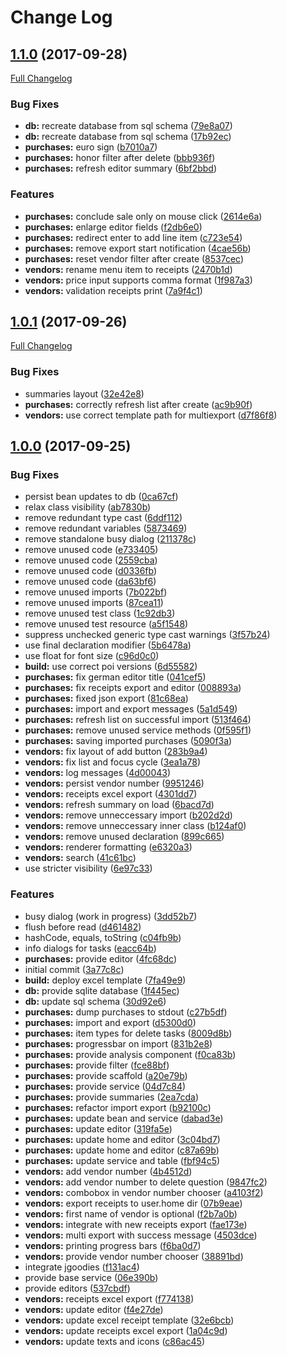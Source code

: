 # Change Log

<a nam="1.1.0"></a>
## [1.1.0](https://github.com/TheDonDope/kindergarten/releases/tag/v1.1.0) (2017-09-28)

[Full Changelog](https://github.com/TheDonDope/kindergarten/compare/v1.0.1...v1.1.0)


### Bug Fixes

* **db:** recreate database from sql schema ([79e8a07](https://github.com/TheDonDope/kindergarten/commit/79e8a07))
* **db:** recreate database from sql schema ([17b92ec](https://github.com/TheDonDope/kindergarten/commit/17b92ec))
* **purchases:** euro sign ([b7010a7](https://github.com/TheDonDope/kindergarten/commit/b7010a7))
* **purchases:** honor filter after delete ([bbb936f](https://github.com/TheDonDope/kindergarten/commit/bbb936f))
* **purchases:** refresh editor summary ([6bf2bbd](https://github.com/TheDonDope/kindergarten/commit/6bf2bbd))


### Features

* **purchases:** conclude sale only on mouse click ([2614e6a](https://github.com/TheDonDope/kindergarten/commit/2614e6a))
* **purchases:** enlarge editor fields ([f2db6e0](https://github.com/TheDonDope/kindergarten/commit/f2db6e0))
* **purchases:** redirect enter to add line item ([c723e54](https://github.com/TheDonDope/kindergarten/commit/c723e54))
* **purchases:** remove export start notification ([4cae56b](https://github.com/TheDonDope/kindergarten/commit/4cae56b))
* **purchases:** reset vendor filter after create ([8537cec](https://github.com/TheDonDope/kindergarten/commit/8537cec))
* **vendors:** rename menu item to receipts ([2470b1d](https://github.com/TheDonDope/kindergarten/commit/2470b1d))
* **vendors:** price input supports comma format ([1f987a3](https://github.com/TheDonDope/kindergarten/commit/1f987a3))
* **vendors:** validation receipts print ([7a9f4c1](https://github.com/TheDonDope/kindergarten/commit/7a9f4c1))


<a name="1.0.1"></a>
## [1.0.1](https://github.com/TheDonDope/kindergarten/releases/tag/v1.0.1) (2017-09-26)

[Full Changelog](https://github.com/TheDonDope/kindergarten/compare/v1.0.0...v1.0.1)


### Bug Fixes

* summaries layout ([32e42e8](https://github.com/TheDonDope/kindergarten/commit/32e42e8))
* **purchases:** correctly refresh list after create ([ac9b90f](https://github.com/TheDonDope/kindergarten/commit/ac9b90f))
* **vendors:** use correct template path for multiexport ([d7f86f8](https://github.com/TheDonDope/kindergarten/commit/d7f86f8))



<a name="1.0.0"></a>
## [1.0.0](https://github.com/TheDonDope/kindergarten/releases/tag/v1.0.0) (2017-09-25)


### Bug Fixes

* persist bean updates to db ([0ca67cf](https://github.com/TheDonDope/kindergarten/commit/0ca67cf))
* relax class visibility ([ab7830b](https://github.com/TheDonDope/kindergarten/commit/ab7830b))
* remove redundant type cast ([6ddf112](https://github.com/TheDonDope/kindergarten/commit/6ddf112))
* remove redundant variables ([5873469](https://github.com/TheDonDope/kindergarten/commit/5873469))
* remove standalone busy dialog ([211378c](https://github.com/TheDonDope/kindergarten/commit/211378c))
* remove unused code ([e733405](https://github.com/TheDonDope/kindergarten/commit/e733405))
* remove unused code ([2559cba](https://github.com/TheDonDope/kindergarten/commit/2559cba))
* remove unused code ([d0336fb](https://github.com/TheDonDope/kindergarten/commit/d0336fb))
* remove unused code ([da63bf6](https://github.com/TheDonDope/kindergarten/commit/da63bf6))
* remove unused imports ([7b022bf](https://github.com/TheDonDope/kindergarten/commit/7b022bf))
* remove unused imports ([87cea11](https://github.com/TheDonDope/kindergarten/commit/87cea11))
* remove unused test class ([1c92db3](https://github.com/TheDonDope/kindergarten/commit/1c92db3))
* remove unused test resource ([a5f1548](https://github.com/TheDonDope/kindergarten/commit/a5f1548))
* suppress unchecked generic type cast warnings ([3f57b24](https://github.com/TheDonDope/kindergarten/commit/3f57b24))
* use final declaration modifier ([5b6478a](https://github.com/TheDonDope/kindergarten/commit/5b6478a))
* use float for font size ([c96d0c0](https://github.com/TheDonDope/kindergarten/commit/c96d0c0))
* **build:** use correct poi versions ([6d55582](https://github.com/TheDonDope/kindergarten/commit/6d55582))
* **purchases:** fix german editor title ([041cef5](https://github.com/TheDonDope/kindergarten/commit/041cef5))
* **purchases:** fix receipts export and editor ([008893a](https://github.com/TheDonDope/kindergarten/commit/008893a))
* **purchases:** fixed json export ([81c68ea](https://github.com/TheDonDope/kindergarten/commit/81c68ea))
* **purchases:** import and export messages ([5a1d549](https://github.com/TheDonDope/kindergarten/commit/5a1d549))
* **purchases:** refresh list on successful import ([513f464](https://github.com/TheDonDope/kindergarten/commit/513f464))
* **purchases:** remove unused service methods ([0f595f1](https://github.com/TheDonDope/kindergarten/commit/0f595f1))
* **purchases:** saving imported purchases ([5090f3a](https://github.com/TheDonDope/kindergarten/commit/5090f3a))
* **vendors:** fix layout of add button ([283b9a4](https://github.com/TheDonDope/kindergarten/commit/283b9a4))
* **vendors:** fix list and focus cycle ([3ea1a78](https://github.com/TheDonDope/kindergarten/commit/3ea1a78))
* **vendors:** log messages ([4d00043](https://github.com/TheDonDope/kindergarten/commit/4d00043))
* **vendors:** persist vendor number ([9951246](https://github.com/TheDonDope/kindergarten/commit/9951246))
* **vendors:** receipts excel export ([4301dd7](https://github.com/TheDonDope/kindergarten/commit/4301dd7))
* **vendors:** refresh summary on load ([6bacd7d](https://github.com/TheDonDope/kindergarten/commit/6bacd7d))
* **vendors:** remove unneccessary import ([b202d2d](https://github.com/TheDonDope/kindergarten/commit/b202d2d))
* **vendors:** remove unneccessary inner class ([b124af0](https://github.com/TheDonDope/kindergarten/commit/b124af0))
* **vendors:** remove unused declaration ([899c665](https://github.com/TheDonDope/kindergarten/commit/899c665))
* **vendors:** renderer formatting ([e6320a3](https://github.com/TheDonDope/kindergarten/commit/e6320a3))
* **vendors:** search ([41c61bc](https://github.com/TheDonDope/kindergarten/commit/41c61bc))
* use stricter visibility ([6e97c33](https://github.com/TheDonDope/kindergarten/commit/6e97c33))


### Features

* busy dialog (work in progress) ([3dd52b7](https://github.com/TheDonDope/kindergarten/commit/3dd52b7))
* flush before read ([d461482](https://github.com/TheDonDope/kindergarten/commit/d461482))
* hashCode, equals, toString ([c04fb9b](https://github.com/TheDonDope/kindergarten/commit/c04fb9b))
* info dialogs for tasks ([eacc64b](https://github.com/TheDonDope/kindergarten/commit/eacc64b))
* **purchases:** provide editor ([4fc68dc](https://github.com/TheDonDope/kindergarten/commit/4fc68dc))
* initial commit ([3a77c8c](https://github.com/TheDonDope/kindergarten/commit/3a77c8c))
* **build:** deploy excel template ([7fa49e9](https://github.com/TheDonDope/kindergarten/commit/7fa49e9))
* **db:** provide sqlite database ([1f445ec](https://github.com/TheDonDope/kindergarten/commit/1f445ec))
* **db:** update sql schema ([30d92e6](https://github.com/TheDonDope/kindergarten/commit/30d92e6))
* **purchases:** dump purchases to stdout ([c27b5df](https://github.com/TheDonDope/kindergarten/commit/c27b5df))
* **purchases:** import and export ([d5300d0](https://github.com/TheDonDope/kindergarten/commit/d5300d0))
* **purchases:** item types for delete tasks ([8009d8b](https://github.com/TheDonDope/kindergarten/commit/8009d8b))
* **purchases:** progressbar on import ([831b2e8](https://github.com/TheDonDope/kindergarten/commit/831b2e8))
* **purchases:** provide analysis component ([f0ca83b](https://github.com/TheDonDope/kindergarten/commit/f0ca83b))
* **purchases:** provide filter ([fce88bf](https://github.com/TheDonDope/kindergarten/commit/fce88bf))
* **purchases:** provide scaffold ([a20e79b](https://github.com/TheDonDope/kindergarten/commit/a20e79b))
* **purchases:** provide service ([04d7c84](https://github.com/TheDonDope/kindergarten/commit/04d7c84))
* **purchases:** provide summaries ([2ea7cda](https://github.com/TheDonDope/kindergarten/commit/2ea7cda))
* **purchases:** refactor import export ([b92100c](https://github.com/TheDonDope/kindergarten/commit/b92100c))
* **purchases:** update bean and service ([dabad3e](https://github.com/TheDonDope/kindergarten/commit/dabad3e))
* **purchases:** update editor ([319fa5e](https://github.com/TheDonDope/kindergarten/commit/319fa5e))
* **purchases:** update home and editor ([3c04bd7](https://github.com/TheDonDope/kindergarten/commit/3c04bd7))
* **purchases:** update home and editor ([c87a69b](https://github.com/TheDonDope/kindergarten/commit/c87a69b))
* **purchases:** update service and table ([fbf94c5](https://github.com/TheDonDope/kindergarten/commit/fbf94c5))
* **vendors:** add vendor number ([4b4512d](https://github.com/TheDonDope/kindergarten/commit/4b4512d))
* **vendors:** add vendor number to delete question ([9847fc2](https://github.com/TheDonDope/kindergarten/commit/9847fc2))
* **vendors:** combobox in vendor number chooser ([a4103f2](https://github.com/TheDonDope/kindergarten/commit/a4103f2))
* **vendors:** export receipts to user.home dir ([07b9eae](https://github.com/TheDonDope/kindergarten/commit/07b9eae))
* **vendors:** first name of vendor is optional ([f2b7a0b](https://github.com/TheDonDope/kindergarten/commit/f2b7a0b))
* **vendors:** integrate with new receipts export ([fae173e](https://github.com/TheDonDope/kindergarten/commit/fae173e))
* **vendors:** multi export with success message ([4503dce](https://github.com/TheDonDope/kindergarten/commit/4503dce))
* **vendors:** printing progress bars ([f6ba0d7](https://github.com/TheDonDope/kindergarten/commit/f6ba0d7))
* **vendors:** provide vendor number chooser ([38891bd](https://github.com/TheDonDope/kindergarten/commit/38891bd))
* integrate jgoodies ([f131ac4](https://github.com/TheDonDope/kindergarten/commit/f131ac4))
* provide base service ([06e390b](https://github.com/TheDonDope/kindergarten/commit/06e390b))
* provide editors ([537cbdf](https://github.com/TheDonDope/kindergarten/commit/537cbdf))
* **vendors:** receipts excel export ([f774138](https://github.com/TheDonDope/kindergarten/commit/f774138))
* **vendors:** update editor ([f4e27de](https://github.com/TheDonDope/kindergarten/commit/f4e27de))
* **vendors:** update excel receipt template ([32e6bcb](https://github.com/TheDonDope/kindergarten/commit/32e6bcb))
* **vendors:** update receipts excel export ([1a04c9d](https://github.com/TheDonDope/kindergarten/commit/1a04c9d))
* **vendors:** update texts and icons ([c86ac45](https://github.com/TheDonDope/kindergarten/commit/c86ac45))

